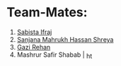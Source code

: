 # Team-Mates:

1. [Sabista Ifraj](https://github.com/SabistaIfraj) <br>
2. [Sanjana Mahrukh Hassan Shreya](https://github.com/Sanzana-shreya) <br>
3. [Gazi Rehan](https://github.com/Gazisama) <br>
4. Mashrur Safir Shabab | <a href="https://www.linkedin.com/in/shababahmedd/" target="blank"><img align="center" src="https://raw.githubusercontent.com/rahuldkjain/github-profile-readme-generator/master/src/images/icons/Social/git-hub-alt.svg" alt="https://www.linkedin.com/in/shababahmedd/" height="15" width="15" /></a>
</p>



